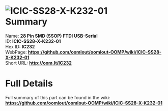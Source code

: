 
![ICIC-SS28-X-K232-01](https://github.com/oomlout/oomlout-OOMP/blob/master/parts/ICIC-SS28-X-K232-01/ICIC-SS28-X-K232-01_420.jpg)   
Summary
=================
  
Name: __28 Pin SMD (SSOP) FTDI USB-Serial__    
ID: __ICIC-SS28-X-K232-01__   
Hex ID: __IC232__   
WebPage: __https://github.com/oomlout/oomlout-OOMP/wiki/ICIC-SS28-X-K232-01__   
Short URL: __http://oom.lt/IC232__   

Full Details
==========================
Full summary of this part can be found in the wiki:   
__https://github.com/oomlout/oomlout-OOMP/wiki/ICIC-SS28-X-K232-01__    

